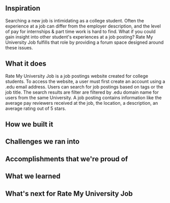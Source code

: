 ## Inspiration
Searching a new job is intimidating as a college student. Often the experience at a job can differ from the employer description, and the level of pay for internships & part time work is hard to find. What if you could gain insight into other student's experiences at a job posting? Rate My University Job fulfills that role by providing a forum space designed around these issues.
## What it does
Rate My University Job is a job postings website created for college students. To access the website, a user must first create an account using a .edu email address. Users can search for job postings based on tags or the job title. The search results are filter are filtered by .edu domain name for users from the same University. A job posting contains information like the average pay reviewers received at the job, the location, a description, an average rating out of 5 stars.

## How we built it

## Challenges we ran into

## Accomplishments that we're proud of

## What we learned

## What's next for Rate My University Job
